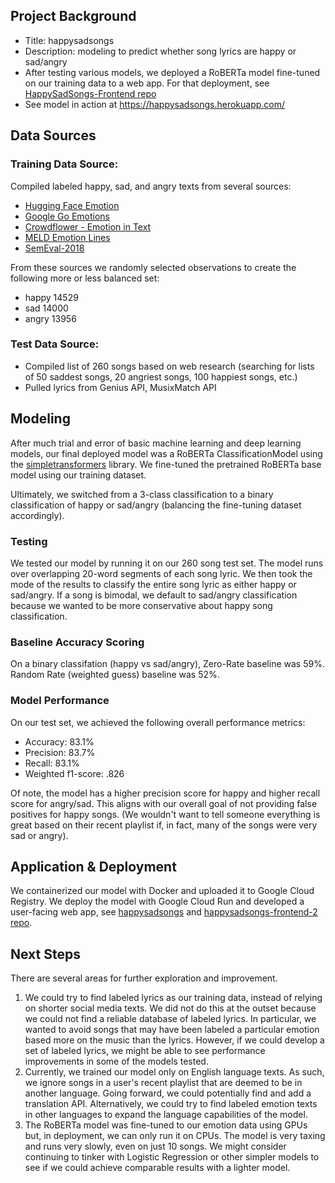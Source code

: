 ## Project Background
- Title: happysadsongs
- Description: modeling to predict whether song lyrics are happy or sad/angry
- After testing various models, we deployed a RoBERTa model fine-tuned on our training data to a web app. For that deployment, see [HappySadSongs-Frontend repo](../../../HappySadSongs-Frontend) 
- See model in action at https://happysadsongs.herokuapp.com/

## Data Sources
### Training Data Source: 
Compiled labeled happy, sad, and angry texts from several sources: 
- [Hugging Face Emotion](https://github.com/huggingface/datasets/blob/master/datasets/emotion/README.md)
- [Google Go Emotions](https://github.com/google-research/google-research/tree/master/goemotions)
- [Crowdflower - Emotion in Text](https://data.world/crowdflower/sentiment-analysis-in-text)
- [MELD Emotion Lines](https://affective-meld.github.io/)
- [SemEval-2018](https://www.kaggle.com/context/semeval-2018-task-ec?select=2018-E-c-En-train.txt)

From these sources we randomly selected observations to create the following more or less balanced set:
- happy    14529
- sad      14000
- angry    13956
### Test Data Source:
- Compiled list of 260 songs based on web research (searching for lists of 50 saddest songs, 20 angriest songs, 100 happiest songs, etc.) 
- Pulled lyrics from Genius API, MusixMatch API 

## Modeling
After much trial and error of basic machine learning and deep learning models, our final deployed model was a RoBERTa ClassificationModel using the [simpletransformers](https://github.com/ThilinaRajapakse/simpletransformers) library. We fine-tuned the pretrained RoBERTa base model using our training dataset. 

Ultimately, we switched from a 3-class classification to a binary classification of happy or sad/angry (balancing the fine-tuning dataset accordingly). 

### Testing
We tested our model by running it on our 260 song test set. The model runs over overlapping 20-word segments of each song lyric. We then took the mode of the results to classify the entire song lyric as either happy or sad/angry. If a song is bimodal, we default to sad/angry classification because we wanted to be more conservative about happy song classification. 

### Baseline Accuracy Scoring
On a binary classifation (happy vs sad/angry), Zero-Rate baseline was 59%. Random Rate (weighted guess) baseline was 52%.

### Model Performance
On our test set, we achieved the following overall performance metrics:
- Accuracy: 83.1%
- Precision: 83.7%
- Recall: 83.1%
- Weighted f1-score: .826

Of note, the model has a higher precision score for happy and higher recall score for angry/sad. This aligns with our overall goal of not providing false positives for happy songs. (We wouldn't want to tell someone everything is great based on their recent playlist if, in fact, many of the songs were very sad or angry). 

## Application & Deployment
We containerized our model with Docker and uploaded it to Google Cloud Registry. We deploy the model with Google Cloud Run and developed a user-facing web app, see [happysadsongs](https://happysadsongs.herokuapp.com/) and [happysadsongs-frontend-2 repo](../../../happysadsongs-frontend-2). 

## Next Steps
There are several areas for further exploration and improvement.

1. We could try to find labeled lyrics as our training data, instead of relying on shorter social media texts. We did not do this at the outset because we could not find a reliable database of labeled lyrics. In particular, we wanted to avoid songs that may have been labeled a particular emotion based more on the music than the lyrics. However, if we could develop a set of labeled lyrics, we might be able to see performance improvements in some of the models tested.
2. Currently, we trained our model only on English language texts. As such, we ignore songs in a user's recent playlist that are deemed to be in another language. Going forward, we could potentially find and add a translation API. Alternatively, we could try to find labeled emotion texts in other languages to expand the language capabilities of the model.
3. The RoBERTa model was fine-tuned to our emotion data using GPUs but, in deployment, we can only run it on CPUs. The model is very taxing and runs very slowly, even on just 10 songs. We might consider continuing to tinker with Logistic Regression or other simpler models to see if we could achieve comparable results with a lighter model. 

